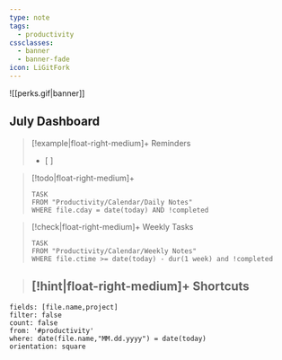 ```yaml
---
type: note
tags:
  - productivity
cssclasses:
  - banner
  - banner-fade
icon: LiGitFork
---
```

![[perks.gif|banner]]
## July Dashboard
> [!example|float-right-medium]+ Reminders
>  - [ ] 

> [!todo|float-right-medium]+
> ```dataview
> TASK
> FROM "Productivity/Calendar/Daily Notes"
> WHERE file.cday = date(today) AND !completed
> ``` 

> [!check|float-right-medium]+ Weekly Tasks
>  ```dataview
>  TASK
>  FROM "Productivity/Calendar/Weekly Notes" 
>  WHERE file.ctime >= date(today) - dur(1 week) and !completed
>  ```

> [!hint|float-right-medium]+ Shortcuts 
>  - 


```page-gallery
fields: [file.name,project]
filter: false
count: false
from: '#productivity'   
where: date(file.name,"MM.dd.yyyy") = date(today) 
orientation: square
```
